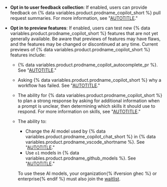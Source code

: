 * **Opt in to user feedback collection**: If enabled, users can provide feedback on {% data variables.product.prodname_copilot_short %} pull request summaries. For more information, see "[AUTOTITLE](/enterprise-cloud@latest/copilot/github-copilot-enterprise/copilot-pull-request-summaries/creating-a-pull-request-summary-with-github-copilot)."
* **Opt in to preview features**: If enabled, users can test new {% data variables.product.prodname_copilot_short %} features that are not yet generally available. Be aware that previews of features may have flaws, and the features may be changed or discontinued at any time. Current previews of {% data variables.product.prodname_copilot_short %} features include:

  * {% data variables.product.prodname_copilot_autocomplete_pr %}. See "[AUTOTITLE](/copilot/using-github-copilot/using-copilot-text-completion)."
  * Asking {% data variables.product.prodname_copilot_short %} why a workflow has failed. See "[AUTOTITLE](/copilot/using-github-copilot/asking-github-copilot-questions-in-githubcom#ask-why-a-workflow-has-failed)."
  * The ability for {% data variables.product.prodname_copilot_short %} to plan a strong response by asking for additional information when a prompt is unclear, then determining which skills it should use to respond. For more information on skills, see "[AUTOTITLE](/enterprise-cloud@latest/copilot/using-github-copilot/asking-github-copilot-questions-in-githubcom#powered-by-skills)."
  * The ability to:
    * Change the AI model used by {% data variables.product.prodname_copilot_chat_short %} in {% data variables.product.prodname_vscode_shortname %}. See "[AUTOTITLE](/copilot/using-github-copilot/asking-github-copilot-questions-in-your-ide#ai-models-for-copilot-chat)."
    * Use `o1` models in {% data variables.product.prodname_github_models %}. See "[AUTOTITLE](/github-models/prototyping-with-ai-models)."

    To use these AI models, your organization{% ifversion ghec %} or enterprise{% endif %} must also join the [waitlist](https://github.com/o1-waitlist-signup).

